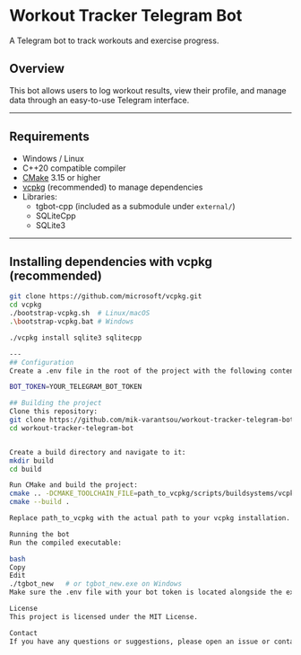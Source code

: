 # Workout Tracker Telegram Bot

A Telegram bot to track workouts and exercise progress.

## Overview

This bot allows users to log workout results, view their profile, and manage data through an easy-to-use Telegram interface.

---

## Requirements

- Windows / Linux
- C++20 compatible compiler
- [CMake](https://cmake.org/) 3.15 or higher
- [vcpkg](https://github.com/microsoft/vcpkg) (recommended) to manage dependencies
- Libraries:
  - tgbot-cpp (included as a submodule under `external/`)
  - SQLiteCpp
  - SQLite3

---

## Installing dependencies with vcpkg (recommended)

```bash
git clone https://github.com/microsoft/vcpkg.git
cd vcpkg
./bootstrap-vcpkg.sh  # Linux/macOS
.\bootstrap-vcpkg.bat # Windows

./vcpkg install sqlite3 sqlitecpp

---
## Configuration
Create a .env file in the root of the project with the following content:

BOT_TOKEN=YOUR_TELEGRAM_BOT_TOKEN

## Building the project
Clone this repository:
git clone https://github.com/mik-varantsou/workout-tracker-telegram-bot.git
cd workout-tracker-telegram-bot


Create a build directory and navigate to it:
mkdir build
cd build

Run CMake and build the project:
cmake .. -DCMAKE_TOOLCHAIN_FILE=path_to_vcpkg/scripts/buildsystems/vcpkg.cmake
cmake --build .

Replace path_to_vcpkg with the actual path to your vcpkg installation.

Running the bot
Run the compiled executable:

bash
Copy
Edit
./tgbot_new   # or tgbot_new.exe on Windows
Make sure the .env file with your bot token is located alongside the executable.

License
This project is licensed under the MIT License.

Contact
If you have any questions or suggestions, please open an issue or contact me directly.

